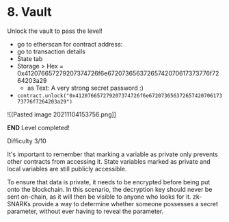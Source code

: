 # 8. Vault

Unlock the vault to pass the level!

- go to etherscan for contract address:
- go to transaction details
- State tab
- Storage > Hex = 0x412076657279207374726f6e67207365637265742070617373776f7264203a29
	- as Text: A very strong secret password :)
- `contract.unlock("0x412076657279207374726f6e67207365637265742070617373776f7264203a29")`

![[Pasted image 20211104153756.png]]

**END**
Level completed!

Difficulty 3/10

It's important to remember that marking a variable as private only prevents other contracts from accessing it. State variables marked as private and local variables are still publicly accessible.

To ensure that data is private, it needs to be encrypted before being put onto the blockchain. In this scenario, the decryption key should never be sent on-chain, as it will then be visible to anyone who looks for it. zk-SNARKs provide a way to determine whether someone possesses a secret parameter, without ever having to reveal the parameter.
